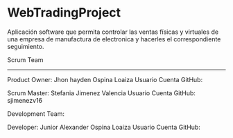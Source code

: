 # WebTradingProject
Aplicación software que permita controlar las ventas físicas y virtuales de una empresa de manufactura de electronica y hacerles el correspondiente seguimiento.

Scrum Team 
______________________________________________________________________________________________________________________________________________________________
Product Owner: Jhon hayden Ospina Loaiza 
Usuario Cuenta GitHub:

Scrum Master: Stefania Jimenez Valencia
Usuario Cuenta GitHub: sjimenezv16

Development Team:

Developer: Junior Alexander Ospina Loaiza 
Usuario Cuenta GitHub:
